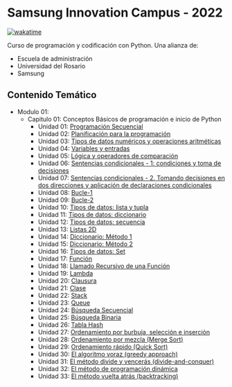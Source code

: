 # Samsung Innovation Campus - 2022

[![wakatime](https://wakatime.com/badge/user/8ef73281-6d0a-4758-af11-fd880ca3009c/project/eae23555-57f7-45b5-95e9-0e15c0a6ce4a.svg?style=for-the-badge)](https://wakatime.com/badge/user/8ef73281-6d0a-4758-af11-fd880ca3009c/project/eae23555-57f7-45b5-95e9-0e15c0a6ce4a)

Curso de programación y codificación con Python. Una alianza de:

- Escuela de administración
- Universidad del Rosario
- Samsung

## Contenido Temático

- Modulo 01:
  - Capitulo 01: Conceptos Básicos de programación e inicio de Python
    - Unidad 01: [Programación Secuencial](Unidad_01.ipynb)
    - Unidad 02: [Planificación para la programación](Unidad_02.ipynb)
    - Unidad 03: [Tipos de datos numéricos y operaciones aritméticas](Unidad_03.ipynb)
    - Unidad 04: [Variables y entradas](Unidad_04.ipynb)
    - Unidad 05: [Lógica y operadores de comparación](Unidad_05.ipynb)
    - Unidad 06: [Sentencias condicionales - 1: condiciones y toma de decisiones](Unidad_06.ipynb)
    - Unidad 07: [Sentencias  condicionales - 2. Tomando decisiones en dos direcciones y aplicación de declaraciones condicionales](Unidad_07.ipynb)
    - Unidad 08: [Bucle-1](Unidad_08.ipynb)
    - Unidad 09: [Bucle-2](Unidad_09.ipynb)
    - Unidad 10: [Tipos de datos: lista y tupla](Unidad_10.ipynb)
    - Unidad 11: [Tipos de datos: diccionario](Unidad_11.ipynb)
    - Unidad 12: [Tipos de datos: secuencia](Unidad_12.ipynb)
    - Unidad 13: [Listas 2D](Unidad_13.ipynb)
    - Unidad 14: [Diccionario: Método 1](Unidad_14.ipynb)
    - Unidad 15: [Diccionario: Método 2](Unidad_15.ipynb)
    - Unidad 16: [Tipos de datos: Set](Unidad_16.ipynb)
    - Unidad 17: [Función](Unidad_17.ipynb)
    - Unidad 18: [Llamado Recursivo de una Función](Unidad_18.ipynb)
    - Unidad 19: [Lambda](Unidad_19.ipynb)
    - Unidad 20: [Clausura](Unidad_20.ipynb)
    - Unidad 21: [Clase](Unidad_21.ipynb)
    - Unidad 22: [Stack](Unidad_22.ipynb)
    - Unidad 23: [Queue](Unidad_23.ipynb)
    - Unidad 24: [Búsqueda Secuencial](Unidad_24.ipynb)
    - Unidad 25: [Búsqueda Binaria](Unidad_25.ipynb)
    - Unidad 26: [Tabla Hash](Unidad_26.ipynb)
    - Unidad 27: [Ordenamiento por burbuja, selección e inserción](Unidad_27.ipynb)
    - Unidad 28: [Ordenamiento por mezcla (Merge Sort)](Unidad_28.ipynb)
    - Unidad 29: [Ordenamiento rápido (Quick Sort)](Unidad_29.ipynb)
    - Unidad 30: [El algoritmo voraz (greedy approach)](Unidad_30.ipynb)
    - Unidad 31: [El método divide y vencerás (divide-and-conquer)](Unidad_31.ipynb)
    - Unidad 32: [El método de programación dinámica](Unidad_32.ipynb)
    - Unidad 33: [El método vuelta atrás (backtracking)](Unidad_33.ipynb)
